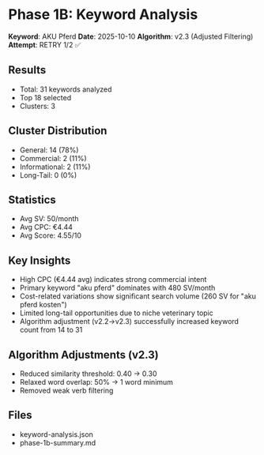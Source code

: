 # Phase 1B: Keyword Analysis

**Keyword**: AKU Pferd
**Date**: 2025-10-10
**Algorithm**: v2.3 (Adjusted Filtering)
**Attempt**: RETRY 1/2 ✅

## Results
- Total: 31 keywords analyzed
- Top 18 selected
- Clusters: 3

## Cluster Distribution
- General: 14 (78%)
- Commercial: 2 (11%)
- Informational: 2 (11%)
- Long-Tail: 0 (0%)

## Statistics
- Avg SV: 50/month
- Avg CPC: €4.44
- Avg Score: 4.55/10

## Key Insights
- High CPC (€4.44 avg) indicates strong commercial intent
- Primary keyword "aku pferd" dominates with 480 SV/month
- Cost-related variations show significant search volume (260 SV for "aku pferd kosten")
- Limited long-tail opportunities due to niche veterinary topic
- Algorithm adjustment (v2.2→v2.3) successfully increased keyword count from 14 to 31

## Algorithm Adjustments (v2.3)
- Reduced similarity threshold: 0.40 → 0.30
- Relaxed word overlap: 50% → 1 word minimum
- Removed weak verb filtering

## Files
- keyword-analysis.json
- phase-1b-summary.md
